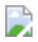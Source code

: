 <svg>
  <image href="https://avatars.githubusercontent.com/u/17570430?v=4" x="0" y="0" width="100" height="100" />
</svg>
